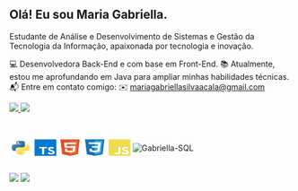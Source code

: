 ## Olá! Eu sou Maria Gabriella.
Estudante de Análise e Desenvolvimento de Sistemas e Gestão da Tecnologia da Informação, apaixonada por tecnologia e inovação.

💻 Desenvolvedora Back-End e com base em Front-End.
📚 Atualmente, estou me aprofundando em Java para ampliar minhas habilidades técnicas.
📬 Entre em contato comigo:
✉️ mariagabriellasilvaacala@gmail.com

<div>
  <a href="https://github.com/magabriiella">
    <img height="180em" src="https://github-readme-stats.vercel.app/api?username=mgabriiella&show_icons=true&theme=dracula&include_all_commits=true&count_private=true"/>
    <img height="180em" src="https://github-readme-stats.vercel.app/api/top-langs/?username=mgabriiella&layout=compact&langs_count=7&theme=dracula"/>
  </a>
</div>

##
<div style="display: inline_block"><br>
  <img align="center" alt="Gabriella-Python" height="30" width="40" src="https://raw.githubusercontent.com/devicons/devicon/master/icons/python/python-original.svg">
  <img align="center" alt="Gabriella-Ts" height="30" width="40" src="https://raw.githubusercontent.com/devicons/devicon/master/icons/typescript/typescript-plain.svg">
  <img align="center" alt="Gabriella-HTML" height="30" width="40" src="https://raw.githubusercontent.com/devicons/devicon/master/icons/html5/html5-original.svg">
  <img align="center" alt="Gabriella-CSS" height="30" width="40" src="https://raw.githubusercontent.com/devicons/devicon/master/icons/css3/css3-original.svg">
  <img align="center" alt="Gabriella-Js" height="30" width="40" src="https://raw.githubusercontent.com/devicons/devicon/master/icons/javascript/javascript-plain.svg">
  <img align="center" alt="Gabriella-SQL" height="30" width="40" src="https://cdn.jsdelivr.net/gh/devicons/devicon/icons/mysql/mysql-original-wordmark.svg">
</div>

##
<div> 
  <a href="https://www.linkedin.com/in/maria-gabriella-a8a2a3211/" target="_blank"><img src="https://img.shields.io/badge/-LinkedIn-%230077B5?style=for-the-badge&logo=linkedin&logoColor=white" target="_blank"></a>
  <a href="mailto:mariagabriellasilvaacala@gamil.com"><img src="https://img.shields.io/badge/-Gmail-%23333?style=for-the-badge&logo=gmail&logoColor=white" target="_blank"></a>
</div>
